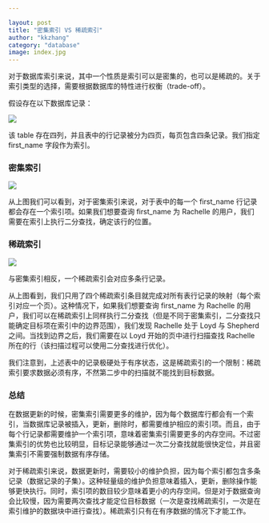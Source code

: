 ```yaml
---

layout: post
title: "密集索引 VS 稀疏索引"
author: "kkzhang"
category: "database"
image: index.jpg
---
```


对于数据库索引来说，其中一个性质是索引可以是密集的，也可以是稀疏的。关于索引类型的选择，需要根据数据库的特性进行权衡（trade-off）。

假设存在以下数据库记录：

![]({{site.baseurl}}/images/index_1.png)

该 table 存在四列，并且表中的行记录被分为四页，每页包含四条记录。我们指定 first_name 字段作为索引。

### 密集索引

![]({{site.baseurl}}/images/index_2.png)

从上图我们可以看到，对于密集索引来说，对于表中的每一个 first_name 行记录都会存在一个索引项。如果我们想要查询 first_name 为 Rachelle 的用户，我们需要在索引上执行二分查找，确定该行的位置。

### 稀疏索引

![]({{site.baseurl}}/images/index_3.png)

与密集索引相反，一个稀疏索引会对应多条行记录。

从上图看到，我们只用了四个稀疏索引条目就完成对所有表行记录的映射（每个索引对应一个页）。这种情况下，如果我们想要查询 first_name 为 Rachelle 的用户，我们可以在稀疏索引上同样执行二分查找（但是不同于密集索引，二分查找只能确定目标项在索引中的边界范围），我们发现 Rachelle 处于 Loyd 与 Shepherd 之间。当找到边界之后，我们需要在以 Loyd 开始的页中进行扫描查找 Rachelle 所在的行（该扫描过程可以使用二分查找进行优化）。

我们注意到，上述表中的记录极硬处于有序状态，这是稀疏索引的一个限制：稀疏索引要求数据必须有序，不然第二步中的扫描就不能找到目标数据。

### 总结

在数据更新的时候，密集索引需要更多的维护，因为每个数据库行都会有一个索引，当数据库记录被插入，更新，删除时，都需要维护相应的索引项。而且，由于每个行记录都需要维护一个索引项，意味着密集索引需要更多的内存空间。不过密集索引的优势也比较明显，目标记录能够通过一次二分查找就能很快定位，并且密集索引不需要强制数据有序存储。

对于稀疏索引来说，数据更新时，需要较小的维护负担，因为每个索引都包含多条记录（数据记录的子集）。这种轻量级的维护负担意味着插入，更新，删除操作能够更快执行。同时，索引项的数目较少意味着更小的内存空间。但是对于数据查询会比较慢，因为需要两次查找才能定位目标数据（一次是查找稀疏索引，一次是在索引维护的数据块中进行查找）。稀疏索引只有在有序数据的情况下才能工作。
